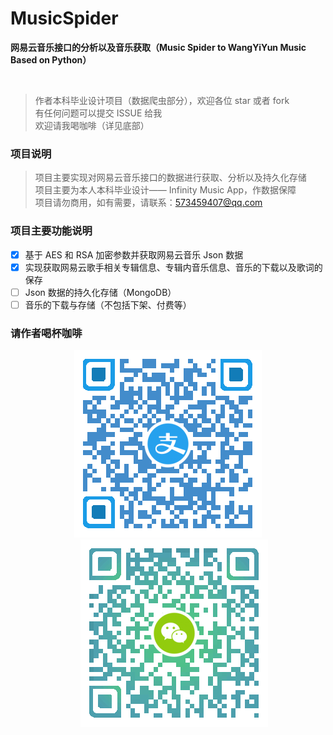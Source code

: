 # MusicSpider

**网易云音乐接口的分析以及音乐获取（Music Spider to WangYiYun Music Based on Python）**

<p align="center">
    <img src="https://img.shields.io/github/license/mashape/apistatus.svg" alt="" />
    <img src="https://img.shields.io/badge/Author-AnselLee-orange.svg" alt="" style="padding-left: 5px" />
    <img src="https://img.shields.io/badge/version-1.0-brightgreen.svg" alt="" style="padding-left: 5px" />
    <img src="https://img.shields.io/github/stars/anselleeyy/MusicSpider.svg?style=social&label=Stars" alt="" style="padding-left: 5px" />
    <img src="https://img.shields.io/github/forks/anselleeyy/MusicSpider.svg?style=social&label=Fork" alt="" style="padding-left: 5px" />
</p>

> 作者本科毕业设计项目（数据爬虫部分），欢迎各位 star 或者 fork  
> 有任何问题可以提交 ISSUE 给我  
> 欢迎请我喝咖啡（详见底部）

### 项目说明

> 项目主要实现对网易云音乐接口的数据进行获取、分析以及持久化存储  
> 项目主要为本人本科毕业设计—— Infinity Music App，作数据保障  
> 项目请勿商用，如有需要，请联系：573459407@qq.com

### 项目主要功能说明

- [X] 基于 AES 和 RSA 加密参数并获取网易云音乐 Json 数据
- [X] 实现获取网易云歌手相关专辑信息、专辑内音乐信息、音乐的下载以及歌词的保存
- [ ] Json 数据的持久化存储（MongoDB）
- [ ] 音乐的下载与存储（不包括下架、付费等）

### 请作者喝杯咖啡

<p align="center">
    <img src="./images/alipay.png" />
    <img src="./images/wechat.png" style="padding-left: 20px" />
</p>